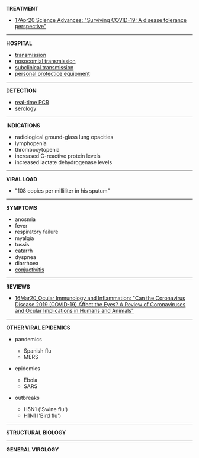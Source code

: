 **TREATMENT**
 - [17Apr20 Science Advances: "Surviving COVID-19: A disease tolerance perspective"](https://advances.sciencemag.org/content/early/2020/04/16/sciadv.abc1518/tab-pdf)
---
**HOSPITAL**
 - [transmission](../master/transmission.md)
 - [nosocomial transmission](../master/nosocomial_transmission.md)
 - [subclinical transmission](../master/subclinical_transmission.md)
 - [personal protectice equipment](../master/ppe.md)
---
**DETECTION**
 - [real-time PCR](../master/RT-PCR.md)
 - [serology](../master/serology.md)
---
**INDICATIONS**
 - radiological ground-glass lung opacities
 - lymphopenia
 - thrombocytopenia
 - increased C-reactive protein levels
 - increased lactate dehydrogenase levels

---
**VIRAL LOAD**
 - "108 copies per milliliter in his sputum"
---
**SYMPTOMS**
 - anosmia
 - fever
 - respiratory failure
 - myalgia
 - tussis 
 - catarrh
 - dyspnea
 - diarrhoea
 - [conjuctivitis](../master/conjunctivitis.md)
--- 
**REVIEWS**
 - [16Mar20_Ocular Immunology and Inflammation: "Can the Coronavirus Disease 2019 (COVID-19)
Affect the Eyes? A Review of Coronaviruses and Ocular Implications in Humans and Animals"](https://www.tandfonline.com/doi/pdf/10.1080/09273948.2020.1738501)
---
**OTHER VIRAL EPIDEMICS**
 - pandemics
   - Spanish flu 
   - MERS
    
 - epidemics
   - Ebola
   - SARS
    
 - outbreaks
   - H5N1 ('Swine flu')
   - H1N1 I'Bird flu')



---
**STRUCTURAL BIOLOGY**
 
 
---
**GENERAL VIROLOGY**
